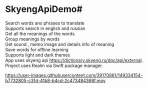 # SkyengApiDemo#
Search words ans phrases to translate\
Supports search in english and russian\
Get all the meanings of the words\
Group meanings by words\
Get sound , memo image and details info of meaning\
Save words for offline learning\
Supports light and dark themes\
App uses skyeng api https://dictionary.skyeng.ru/doc/api/external. \
Project uses Realm via Swift package manager.

https://user-images.githubusercontent.com/39170861/149334154-b7732805-c31d-41b8-b4cd-2c473484368f.mov

